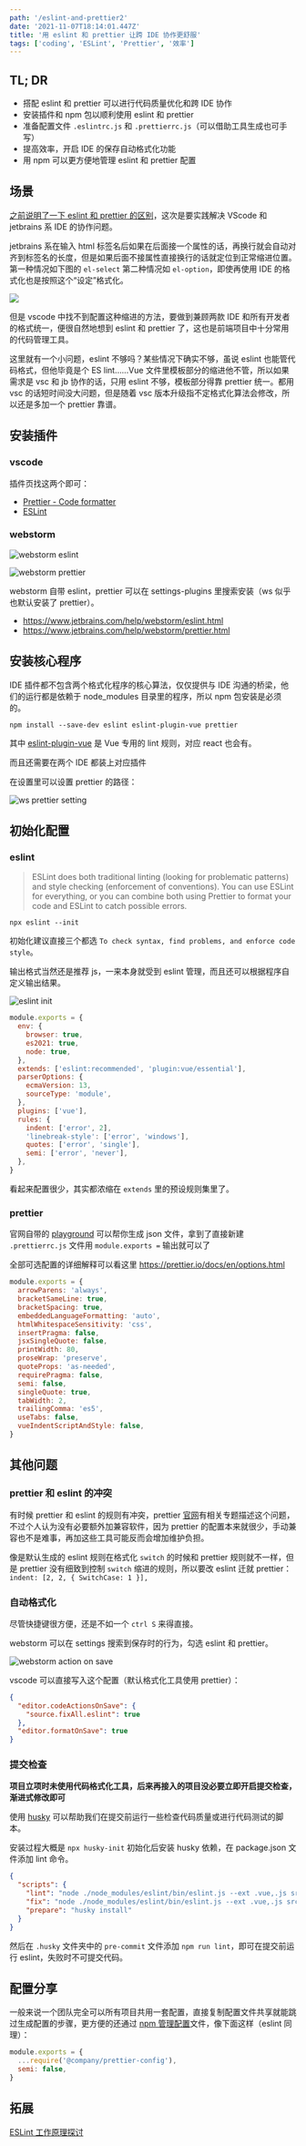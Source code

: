 ```yaml
---
path: '/eslint-and-prettier2'
date: '2021-11-07T18:14:01.447Z'
title: '用 eslint 和 prettier 让跨 IDE 协作更舒服'
tags: ['coding', 'ESLint', 'Prettier', '效率']
---
```


## TL; DR

- 搭配 eslint 和 prettier 可以进行代码质量优化和跨 IDE 协作
- 安装插件和 npm 包以顺利使用 eslint 和 prettier
- 准备配置文件 `.eslintrc.js` 和 `.prettierrc.js`（可以借助工具生成也可手写）
- 提高效率，开启 IDE 的保存自动格式化功能
- 用 npm 可以更方便地管理 eslint 和 prettier 配置

## 场景

[之前说明了一下 eslint 和 prettier 的区别](https://ssshooter.com/2020-06-01-eslint-and-prettier/)，这次是要实践解决 VScode 和 jetbrains 系 IDE 的协作问题。

jetbrains 系在输入 html 标签名后如果在后面接一个属性的话，再换行就会自动对齐到标签名的长度，但是如果后面不接属性直接换行的话就定位到正常缩进位置。第一种情况如下图的 `el-select` 第二种情况如 `el-option`，即使再使用 IDE 的格式化也是按照这个“设定”格式化。

![](/blog-image/jb-format.png)

但是 vscode 中找不到配置这种缩进的方法，要做到兼顾两款 IDE 和所有开发者的格式统一，便很自然地想到 eslint 和 prettier 了，这也是前端项目中十分常用的代码管理工具。

这里就有一个小问题，eslint 不够吗？某些情况下确实不够，虽说 eslint 也能管代码格式，但他毕竟是个 ES lint……Vue 文件里模板部分的缩进他不管，所以如果需求是 vsc 和 jb 协作的话，只用 eslint 不够，模板部分得靠 prettier 统一。都用 vsc 的话短时间没大问题，但是随着 vsc 版本升级指不定格式化算法会修改，所以还是多加一个 prettier 靠谱。

## 安装插件

### vscode

插件页找这两个即可：

- [Prettier - Code formatter](https://marketplace.visualstudio.com/items?itemName=esbenp.prettier-vscode)
- [ESLint](https://marketplace.visualstudio.com/items?itemName=dbaeumer.vscode-eslint)

### webstorm

![webstorm eslint](/blog-image/ws-eslint.png)

![webstorm prettier](/blog-image/ws-prettier.png)

webstorm 自带 eslint，prettier 可以在 settings-plugins 里搜索安装（ws 似乎也默认安装了 prettier）。

- https://www.jetbrains.com/help/webstorm/eslint.html
- https://www.jetbrains.com/help/webstorm/prettier.html

## 安装核心程序

IDE 插件都不包含两个格式化程序的核心算法，仅仅提供与 IDE 沟通的桥梁，他们的运行都是依赖于 node_modules 目录里的程序，所以 npm 包安装是必须的。

```
npm install --save-dev eslint eslint-plugin-vue prettier
```

其中 [eslint-plugin-vue](https://eslint.vuejs.org/rules/) 是 Vue 专用的 lint 规则，对应 react 也会有。

而且还需要在两个 IDE 都装上对应插件

在设置里可以设置 prettier 的路径：

![ws prettier setting](/blog-image/ws-prettier2.png)

## 初始化配置

### eslint

> ESLint does both traditional linting (looking for problematic patterns) and style checking (enforcement of conventions). You can use ESLint for everything, or you can combine both using Prettier to format your code and ESLint to catch possible errors.

```
npx eslint --init
```

初始化建议直接三个都选 `To check syntax, find problems, and enforce code style`。

输出格式当然还是推荐 js，一来本身就受到 eslint 管理，而且还可以根据程序自定义输出结果。

![eslint init](/blog-image/eslint-init.png)

```javascript
module.exports = {
  env: {
    browser: true,
    es2021: true,
    node: true,
  },
  extends: ['eslint:recommended', 'plugin:vue/essential'],
  parserOptions: {
    ecmaVersion: 13,
    sourceType: 'module',
  },
  plugins: ['vue'],
  rules: {
    indent: ['error', 2],
    'linebreak-style': ['error', 'windows'],
    quotes: ['error', 'single'],
    semi: ['error', 'never'],
  },
}
```

看起来配置很少，其实都浓缩在 `extends` 里的预设规则集里了。

<!-- const 会不会被加速 -->

### prettier

官网自带的 [playground](https://prettier.io/playground/) 可以帮你生成 json 文件，拿到了直接新建 `.prettierrc.js` 文件用 `module.exports =` 输出就可以了

全部可选配置的详细解释可以看这里 https://prettier.io/docs/en/options.html

```javascript
module.exports = {
  arrowParens: 'always',
  bracketSameLine: true,
  bracketSpacing: true,
  embeddedLanguageFormatting: 'auto',
  htmlWhitespaceSensitivity: 'css',
  insertPragma: false,
  jsxSingleQuote: false,
  printWidth: 80,
  proseWrap: 'preserve',
  quoteProps: 'as-needed',
  requirePragma: false,
  semi: false,
  singleQuote: true,
  tabWidth: 2,
  trailingComma: 'es5',
  useTabs: false,
  vueIndentScriptAndStyle: false,
}
```

## 其他问题

### prettier 和 eslint 的冲突

有时候 prettier 和 eslint 的规则有冲突，prettier [官网](https://prettier.io/docs/en/related-projects.html#eslint-integrations)有相关专题描述这个问题，不过个人认为没有必要额外加兼容软件，因为 prettier 的配置本来就很少，手动兼容也不是难事，再加这些工具可能反而会增加维护负担。

像是默认生成的 eslint 规则在格式化 `switch` 的时候和 prettier 规则就不一样，但是 prettier 没有细致到控制 `switch` 缩进的规则，所以要改 eslint 迁就 prettier：`indent: [2, 2, { SwitchCase: 1 }],`

### 自动格式化

尽管快捷键很方便，还是不如一个 `ctrl S` 来得直接。

webstorm 可以在 settings 搜索到保存时的行为，勾选 eslint 和 prettier。

![webstorm action on save](/blog-image/ws-action-on-save.png)

vscode 可以直接写入这个配置（默认格式化工具使用 prettier）：

```json
{
  "editor.codeActionsOnSave": {
    "source.fixAll.eslint": true
  },
  "editor.formatOnSave": true
}
```

### 提交检查

**项目立项时未使用代码格式化工具，后来再接入的项目没必要立即开启提交检查，渐进式修改即可**

使用 [husky](https://typicode.github.io/husky) 可以帮助我们在提交前运行一些检查代码质量或进行代码测试的脚本。

安装过程大概是 `npx husky-init` 初始化后安装 husky 依赖，在 package.json 文件添加 lint 命令。

```json
{
  "scripts": {
    "lint": "node ./node_modules/eslint/bin/eslint.js --ext .vue,.js src",
    "fix": "node ./node_modules/eslint/bin/eslint.js --ext .vue,.js src --fix",
    "prepare": "husky install"
  }
}
```

然后在 `.husky` 文件夹中的 `pre-commit` 文件添加 `npm run lint`，即可在提交前运行 eslint，失败时不可提交代码。

## 配置分享

一般来说一个团队完全可以所有项目共用一套配置，直接复制配置文件共享就能跳过生成配置的步骤，更方便的还通过 [npm 管理配置](https://prettier.io/docs/en/configuration.html#sharing-configurations)文件，像下面这样（eslint 同理）：

```javascript
module.exports = {
  ...require('@company/prettier-config'),
  semi: false,
}
```

## 拓展

[ESLint 工作原理探讨](https://zhuanlan.zhihu.com/p/53680918)
